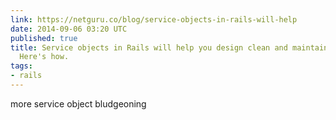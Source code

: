 ```yaml
---
link: https://netguru.co/blog/service-objects-in-rails-will-help
date: 2014-09-06 03:20 UTC
published: true
title: Service objects in Rails will help you design clean and maintainable code.
  Here's how.
tags:
- rails
---
```


more service object bludgeoning
